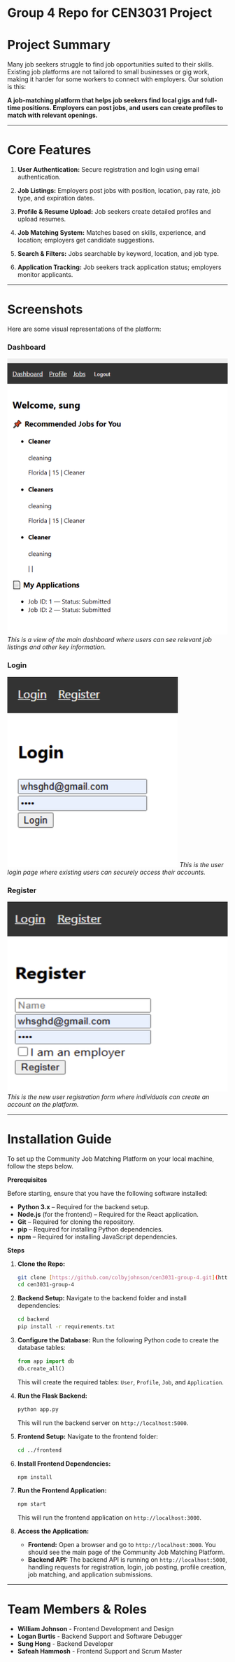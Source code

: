 # Group 4 Repo for CEN3031 Project

# **Project Summary**

Many job seekers struggle to find job opportunities suited to their skills. Existing job platforms are not tailored to small businesses or gig work, making it harder for some workers to connect with employers. Our solution is this:

**A job-matching platform that helps job seekers find local gigs and full-time positions. Employers can post jobs, and users can create profiles to match with relevant openings.**

---

# **Core Features**

1.  **User Authentication:**
    Secure registration and login using email authentication.

2.  **Job Listings:**
    Employers post jobs with position, location, pay rate, job type, and expiration dates.

3.  **Profile & Resume Upload:**
    Job seekers create detailed profiles and upload resumes.

4.  **Job Matching System:**
    Matches based on skills, experience, and location; employers get candidate suggestions.

5.  **Search & Filters:**
    Jobs searchable by keyword, location, and job type.

6.  **Application Tracking:**
    Job seekers track application status; employers monitor applicants.

---

# **Screenshots**

Here are some visual representations of the platform:

### Dashboard
![Dashboard Screenshot](Dashboard.png)
*This is a view of the main dashboard where users can see relevant job listings and other key information.*

### Login
![Login Screenshot](Login.png)
*This is the user login page where existing users can securely access their accounts.*

### Register
![Register Screenshot](register.png)
*This is the new user registration form where individuals can create an account on the platform.*

---

# **Installation Guide**

To set up the Community Job Matching Platform on your local machine, follow the steps below.

**Prerequisites**

Before starting, ensure that you have the following software installed:

* **Python 3.x** – Required for the backend setup.
* **Node.js** (for the frontend) – Required for the React application.
* **Git** – Required for cloning the repository.
* **pip** – Required for installing Python dependencies.
* **npm** – Required for installing JavaScript dependencies.

**Steps**

1.  **Clone the Repo:**
    ```bash
    git clone [https://github.com/colbyjohnson/cen3031-group-4.git](https://github.com/colbyjohnson/cen3031-group-4.git)
    cd cen3031-group-4
    ```

2.  **Backend Setup:**
    Navigate to the backend folder and install dependencies:
    ```bash
    cd backend
    pip install -r requirements.txt
    ```

3.  **Configure the Database:**
    Run the following Python code to create the database tables:
    ```python
    from app import db
    db.create_all()
    ```
    This will create the required tables: `User`, `Profile`, `Job`, and `Application`.

4.  **Run the Flask Backend:**
    ```bash
    python app.py
    ```
    This will run the backend server on `http://localhost:5000`.

5.  **Frontend Setup:**
    Navigate to the frontend folder:
    ```bash
    cd ../frontend
    ```

6.  **Install Frontend Dependencies:**
    ```bash
    npm install
    ```

7.  **Run the Frontend Application:**
    ```bash
    npm start
    ```
    This will run the frontend application on `http://localhost:3000`.

8.  **Access the Application:**
    * **Frontend:** Open a browser and go to `http://localhost:3000`. You should see the main page of the Community Job Matching Platform.
    * **Backend API:** The backend API is running on `http://localhost:5000`, handling requests for registration, login, job posting, profile creation, job matching, and application submissions.

---

# **Team Members & Roles**

* **William Johnson** - Frontend Development and Design
* **Logan Burtis** - Backend Support and Software Debugger
* **Sung Hong** - Backend Developer
* **Safeah Hammosh** - Frontend Support and Scrum Master
